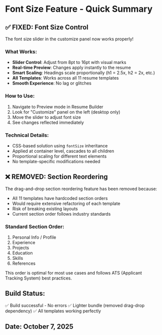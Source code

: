 # Font Size Feature - Quick Summary

## ✅ FIXED: Font Size Control

The font size slider in the customize panel now works properly!

### What Works:
- **Slider Control**: Adjust from 8pt to 16pt with visual marks
- **Real-time Preview**: Changes apply instantly to the resume
- **Smart Scaling**: Headings scale proportionally (h1 = 2.5x, h2 = 2x, etc.)
- **All Templates**: Works across all 11 resume templates
- **Smooth Experience**: No lag or glitches

### How to Use:
1. Navigate to Preview mode in Resume Builder
2. Look for "Customize" panel on the left (desktop only)
3. Move the slider to adjust font size
4. See changes reflected immediately

### Technical Details:
- CSS-based solution using `fontSize` inheritance
- Applied at container level, cascades to all children
- Proportional scaling for different text elements
- No template-specific modifications needed

## ❌ REMOVED: Section Reordering

The drag-and-drop section reordering feature has been removed because:
- All 11 templates have hardcoded section orders
- Would require extensive refactoring of each template
- Risk of breaking existing layouts
- Current section order follows industry standards

### Standard Section Order:
1. Personal Info / Profile
2. Experience
3. Projects
4. Education
5. Skills
6. References

This order is optimal for most use cases and follows ATS (Applicant Tracking System) best practices.

## Build Status:
✅ Build successful - No errors
✅ Lighter bundle (removed drag-drop dependency)
✅ All templates working perfectly

## Date: October 7, 2025
